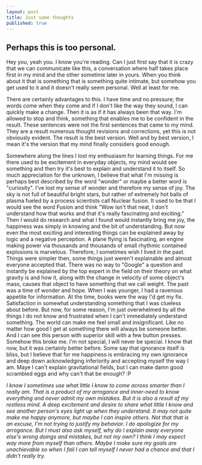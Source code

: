```yaml
---
layout: post
title: Just some thoughts 
published: true
---
```

## Perhaps this is too personal.

Hey you, yeah you. I know you're reading. Can I just first say that it is crazy that we can communicate like this, a conversation where half takes place first in my mind and the other sometime later in yours. When you think about it that is something that is something quite intimate, but somehow you get used to it and it doesn't really seem personal. Well at least for me.  

There are certainly advantages to this. I have time and no pressure; the words come when they come and if I don't like the way they sound, I can quickly make a change. Then it is as if it has always been that way. I'm allowed to stop and think, something that enables me to be confident in the result. These sentences were not the first sentences that came to my mind. They are a result numerous thought revisions and corrections, yet this is not obviously evident. The result is the best version. Well and by best version, I mean it's the version that my mind finally considers good enough.

Somewhere along the lines I lost my enthusiasm for learning things. For me there used to be excitement in everyday objects, my mind would see something and then try it's best to explain and understand it to itself. So much appreciation for the unknown, I believe that what I'm missing is perhaps best described by the word "wonder" or maybe a better word is "curiosity". I've lost my sense of wonder and therefore my sense of joy. The sky is not full of beautiful bright stars, but rather of extremely hot balls of plasma fueled by a process scientists call Nuclear fusion. It used to be that I would see the word Fusion and think "Wow isn't that neat, I don't understand how that works and that it's really fascinating and exciting." Then I would do research and what I found would instantly bring me joy, the happiness was simply in knowing and the bit of understanding. But now even the most exciting and interesting things can be explained away by logic and a negative perception. A plane flying is fascinating, an engine making power via thousands and thousands of small rhythmic contained explosions is marvelous. Therefore, I sometimes wish I lived in the past. Things were simpler then, some things just weren't explainable and almost everyone accepted that. There was no way to "Google" a question and instantly be explained by the top expert in the field on their theory on what gravity is and how it, along with the change in velocity of some object's mass, causes that object to have something that we call weight. The past was a time of wonder and hope. When I was younger, I had a ravenous appetite for information. At the time, books were the way I'd get my fix. Satisfaction in somewhat understanding something that I was clueless about before. But now, for some reason, I'm just overwhelmed by all the things I do not know and frustrated when I can't immediately understand something. The world can make me feel small and insignificant. Like no matter how good I get at something there will always be someone better. And I can see this person with superior skill with a few button presses. Somehow this broke me. I'm not special, I will never be special. I know that now, but it was certainly better before. Some say that ignorance itself is bliss, but I believe that for me happiness is embracing my own ignorance and deep down acknowledging inferiority and accepting myself the way I am. Maye I can't explain gravitational fields, but I can make damn good scrambled eggs and why can't that be enough? :P 



  *I know I sometimes use what little I know to come across smarter than I really am. That is a product of my arrogance and inner-need to know everything and never admit my own mistakes. But it is also a result of my restless mind. A deep excitement and desire to share what little I know and see another person's eyes light up when they understand. It may not quite make me happy anymore, but maybe I can inspire others.  Not that that is an excuse, I'm not trying to justify my behavior.
  I do apologize for my arrogance.
  But I must also ask myself, why do I explain away everyone else's wrong doings and mistakes, but not my own? I think I may expect way more from myself than others. Maybe I make sure my goals are unachievable so when I fail I can tell myself I never had a chance and that I didn't really try.*
